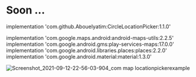 # Soon ...

implementation 'com.github.Abouelyatim:CircleLocationPicker:1.1.0'

implementation 'com.google.maps.android:android-maps-utils:2.2.5'
implementation 'com.google.android.gms:play-services-maps:17.0.0'
implementation 'com.google.android.libraries.places:places:2.2.0'
implementation 'com.google.android.material:material:1.3.0'

![Screenshot_2021-09-12-22-56-03-904_com map locationpickerexample](https://user-images.githubusercontent.com/14006513/133002582-a7a4a675-4425-4b64-abaa-c9706c1855cf.jpg)

